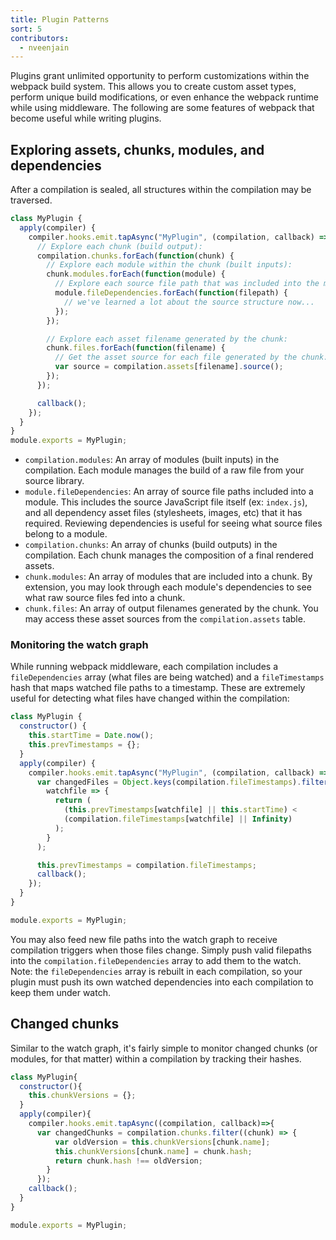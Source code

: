 ```yaml
---
title: Plugin Patterns
sort: 5
contributors:
  - nveenjain
---
```


Plugins grant unlimited opportunity to perform customizations within the webpack build system. This allows you to create custom asset types, perform unique build modifications, or even enhance the webpack runtime while using middleware. The following are some features of webpack that become useful while writing plugins.

## Exploring assets, chunks, modules, and dependencies

After a compilation is sealed, all structures within the compilation may be traversed.

```javascript
class MyPlugin {
  apply(compiler) {
    compiler.hooks.emit.tapAsync("MyPlugin", (compilation, callback) => {
      // Explore each chunk (build output):
      compilation.chunks.forEach(function(chunk) {
        // Explore each module within the chunk (built inputs):
        chunk.modules.forEach(function(module) {
          // Explore each source file path that was included into the module:
          module.fileDependencies.forEach(function(filepath) {
            // we've learned a lot about the source structure now...
          });
        });

        // Explore each asset filename generated by the chunk:
        chunk.files.forEach(function(filename) {
          // Get the asset source for each file generated by the chunk:
          var source = compilation.assets[filename].source();
        });
      });

      callback();
    });
  }
}
module.exports = MyPlugin;
```

* `compilation.modules`: An array of modules (built inputs) in the compilation. Each module manages the build of a raw file from your source library.
* `module.fileDependencies`: An array of source file paths included into a module. This includes the source JavaScript file itself (ex: `index.js`), and all dependency asset files (stylesheets, images, etc) that it has required. Reviewing dependencies is useful for seeing what source files belong to a module.
* `compilation.chunks`: An array of chunks (build outputs) in the compilation. Each chunk manages the composition of a final rendered assets.
* `chunk.modules`: An array of modules that are included into a chunk. By extension, you may look through each module's dependencies to see what raw source files fed into a chunk.
* `chunk.files`: An array of output filenames generated by the chunk. You may access these asset sources from the `compilation.assets` table.

### Monitoring the watch graph

While running webpack middleware, each compilation includes a `fileDependencies` array (what files are being watched) and a `fileTimestamps` hash that maps watched file paths to a timestamp. These are extremely useful for detecting what files have changed within the compilation:

```javascript
class MyPlugin {
  constructor() {
    this.startTime = Date.now();
    this.prevTimestamps = {};
  }
  apply(compiler) {
    compiler.hooks.emit.tapAsync("MyPlugin", (compilation, callback) => {
      var changedFiles = Object.keys(compilation.fileTimestamps).filter(
        watchfile => {
          return (
            (this.prevTimestamps[watchfile] || this.startTime) <
            (compilation.fileTimestamps[watchfile] || Infinity)
          );
        }
      );

      this.prevTimestamps = compilation.fileTimestamps;
      callback();
    });
  }
}

module.exports = MyPlugin;
```

You may also feed new file paths into the watch graph to receive compilation triggers when those files change. Simply push valid filepaths into the `compilation.fileDependencies` array to add them to the watch. Note: the `fileDependencies` array is rebuilt in each compilation, so your plugin must push its own watched dependencies into each compilation to keep them under watch.

## Changed chunks

Similar to the watch graph, it's fairly simple to monitor changed chunks (or modules, for that matter) within a compilation by tracking their hashes.

```javascript
class MyPlugin{
  constructor(){
    this.chunkVersions = {};
  }
  apply(compiler){
    compiler.hooks.emit.tapAsync((compilation, callback)=>{
      var changedChunks = compilation.chunks.filter((chunk) => {
          var oldVersion = this.chunkVersions[chunk.name];
          this.chunkVersions[chunk.name] = chunk.hash;
          return chunk.hash !== oldVersion;
        }
      });
    callback();
  }
}

module.exports = MyPlugin;
```
